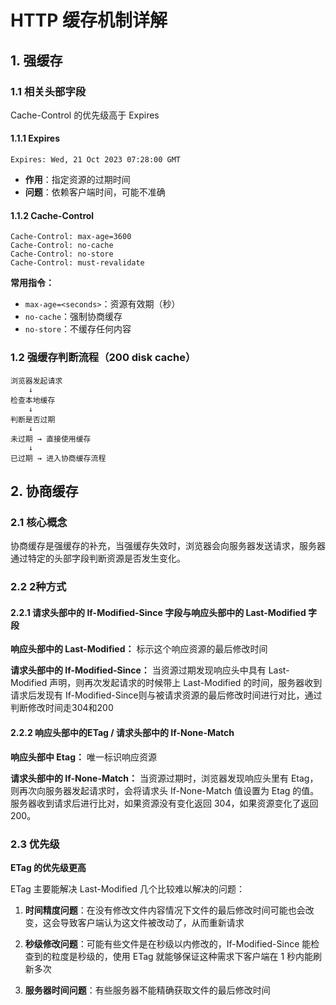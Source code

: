 # HTTP 缓存机制详解

## 1. 强缓存

### 1.1 相关头部字段
Cache-Control 的优先级高于 Expires 
#### 1.1.1 Expires
```http
Expires: Wed, 21 Oct 2023 07:28:00 GMT
```
- **作用**：指定资源的过期时间
- **问题**：依赖客户端时间，可能不准确

#### 1.1.2 Cache-Control
```http
Cache-Control: max-age=3600
Cache-Control: no-cache
Cache-Control: no-store
Cache-Control: must-revalidate
```

**常用指令：**
- `max-age=<seconds>`：资源有效期（秒）
- `no-cache`：强制协商缓存
- `no-store`：不缓存任何内容


### 1.2 强缓存判断流程（200 disk cache）
```
浏览器发起请求
    ↓
检查本地缓存
    ↓
判断是否过期
    ↓
未过期 → 直接使用缓存
    ↓
已过期 → 进入协商缓存流程
```

## 2. 协商缓存

### 2.1 核心概念
协商缓存是强缓存的补充，当强缓存失效时，浏览器会向服务器发送请求，服务器通过特定的头部字段判断资源是否发生变化。

### 2.2 2种方式

#### 2.2.1 请求头部中的 If-Modified-Since 字段与响应头部中的 Last-Modified 字段

**响应头部中的 Last-Modified：**
标示这个响应资源的最后修改时间

**请求头部中的 If-Modified-Since：**
当资源过期发现响应头中具有 Last-Modified 声明，则再次发起请求的时候带上 Last-Modified 的时间，服务器收到请求后发现有 If-Modified-Since则与被请求资源的最后修改时间进行对比，通过判断修改时间走304和200

#### 2.2.2 响应头部中的ETag / 请求头部中的 If-None-Match

**响应头部中 Etag：**
唯一标识响应资源

**请求头部中的 If-None-Match：**
当资源过期时，浏览器发现响应头里有 Etag，则再次向服务器发起请求时，会将请求头 If-None-Match 值设置为 Etag 的值。服务器收到请求后进行比对，如果资源没有变化返回 304，如果资源变化了返回 200。

### 2.3 优先级

**ETag 的优先级更高**

ETag 主要能解决 Last-Modified 几个比较难以解决的问题：

1. **时间精度问题**：在没有修改文件内容情况下文件的最后修改时间可能也会改变，这会导致客户端认为这文件被改动了，从而重新请求

2. **秒级修改问题**：可能有些文件是在秒级以内修改的，If-Modified-Since 能检查到的粒度是秒级的，使用 ETag 就能够保证这种需求下客户端在 1 秒内能刷新多次

3. **服务器时间问题**：有些服务器不能精确获取文件的最后修改时间



